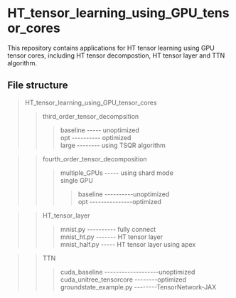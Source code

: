 # HT_tensor_learning_using_GPU_tensor_cores
This repository contains applications for HT tensor learning using GPU tensor cores, including HT tensor decompostion, HT tensor layer and TTN algorithm. 

## File structure

> HT_tensor_learning_using_GPU_tensor_cores
>> third_order_tensor_decompsition
>>> baseline ----- unoptimized <br>
>>> opt ---------- optimized <br>
>>> large -------- using TSQR algorithm <br>

>> fourth_order_tensor_decomposition
>>> multiple_GPUs ----- using shard mode <br>
>>> single GPU
>>>> baseline ----------unoptimized <br>
>>>> opt ---------------optimized <br>


>> HT_tensor_layer
>>> mnist.py ---------- fully connect <br>
>>> mnist_ht.py ------- HT tensor layer <br>
>>> mnist_half.py ----- HT tensor layer using apex <br>

>> TTN
>>> cuda_baseline -------------------unoptimized <br>
>>> cuda_unitree_tensorcore --------optimized <br>
>>> groundstate_example.py --------TensorNetwork-JAX <br>
